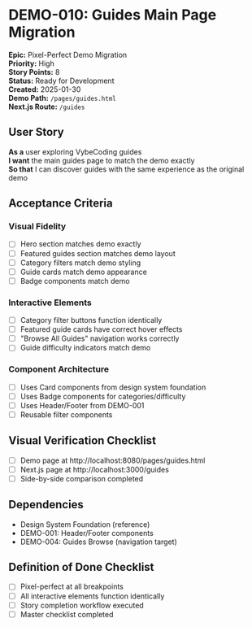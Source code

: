 # DEMO-010: Guides Main Page Migration

**Epic:** Pixel-Perfect Demo Migration  
**Priority:** High  
**Story Points:** 8  
**Status:** Ready for Development  
**Created:** 2025-01-30  
**Demo Path:** `/pages/guides.html`  
**Next.js Route:** `/guides`

## User Story

**As a** user exploring VybeCoding guides  
**I want** the main guides page to match the demo exactly  
**So that** I can discover guides with the same experience as the original demo

## Acceptance Criteria

### Visual Fidelity
- [ ] Hero section matches demo exactly
- [ ] Featured guides section matches demo layout
- [ ] Category filters match demo styling
- [ ] Guide cards match demo appearance
- [ ] Badge components match demo

### Interactive Elements
- [ ] Category filter buttons function identically
- [ ] Featured guide cards have correct hover effects
- [ ] "Browse All Guides" navigation works correctly
- [ ] Guide difficulty indicators match demo

### Component Architecture
- [ ] Uses Card components from design system foundation
- [ ] Uses Badge components for categories/difficulty
- [ ] Uses Header/Footer from DEMO-001
- [ ] Reusable filter components

## Visual Verification Checklist
- [ ] Demo page at http://localhost:8080/pages/guides.html
- [ ] Next.js page at http://localhost:3000/guides
- [ ] Side-by-side comparison completed

## Dependencies
- Design System Foundation (reference)
- DEMO-001: Header/Footer components
- DEMO-004: Guides Browse (navigation target)

## Definition of Done Checklist
- [ ] Pixel-perfect at all breakpoints
- [ ] All interactive elements function identically
- [ ] Story completion workflow executed  
- [ ] Master checklist completed